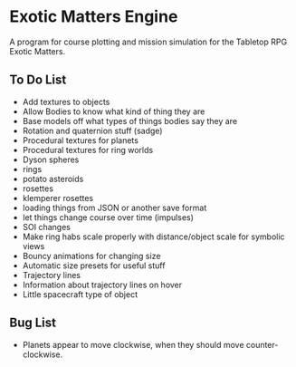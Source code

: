 # Exotic Matters Engine

A program for course plotting and mission simulation for the Tabletop RPG Exotic Matters.

## To Do List

* Add textures to objects
* Allow Bodies to know what kind of thing they are
* Base models off what types of things bodies say they are
* Rotation and quaternion stuff (sadge)
* Procedural textures for planets
* Procedural textures for ring worlds
* Dyson spheres
* rings
* potato asteroids
* rosettes
* klemperer rosettes
* loading things from JSON or another save format
* let things change course over time (impulses)
* SOI changes
* Make ring habs scale properly with distance/object scale for symbolic views
* Bouncy animations for changing size
* Automatic size presets for useful stuff
* Trajectory lines
* Information about trajectory lines on hover
* Little spacecraft type of object

## Bug List

* Planets appear to move clockwise, when they should move counter-clockwise.
